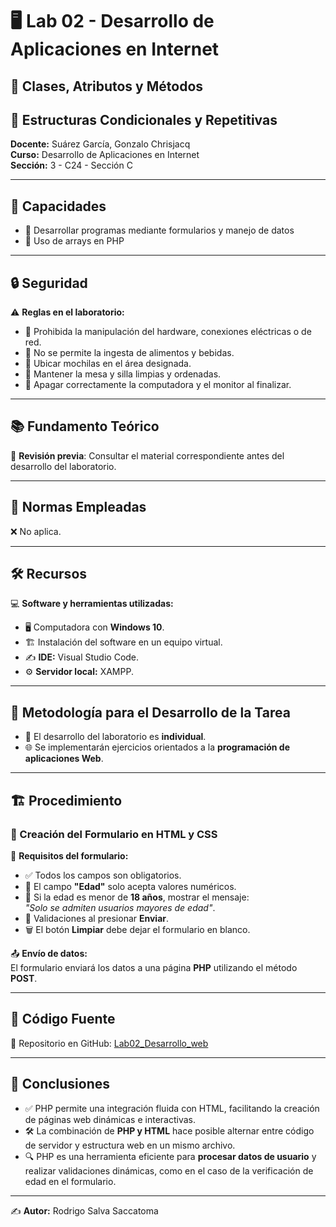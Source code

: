# 🖥️ Lab 02 - Desarrollo de Aplicaciones en Internet

## 📌 Clases, Atributos y Métodos

## 🔄 Estructuras Condicionales y Repetitivas

**Docente:** Suárez García, Gonzalo Chrisjacq  
**Curso:** Desarrollo de Aplicaciones en Internet  
**Sección:** 3 - C24 - Sección C  

---

## 🎯 Capacidades

- 📝 Desarrollar programas mediante formularios y manejo de datos
- 🔢 Uso de arrays en PHP

---

## 🔒 Seguridad

⚠️ **Reglas en el laboratorio:**
- 🚫 Prohibida la manipulación del hardware, conexiones eléctricas o de red.
- 🍔 No se permite la ingesta de alimentos y bebidas.
- 🎒 Ubicar mochilas en el área designada.
- 🧹 Mantener la mesa y silla limpias y ordenadas.
- 🔌 Apagar correctamente la computadora y el monitor al finalizar.

---

## 📚 Fundamento Teórico

📖 **Revisión previa**: Consultar el material correspondiente antes del desarrollo del laboratorio.

---

## 📏 Normas Empleadas

❌ No aplica.

---

## 🛠️ Recursos

💻 **Software y herramientas utilizadas:**
- 🖥️ Computadora con **Windows 10**.
- 🏗️ Instalación del software en un equipo virtual.
- ✍️ **IDE:** Visual Studio Code.
- ⚙️ **Servidor local:** XAMPP.

---

## 📌 Metodología para el Desarrollo de la Tarea

- 👤 El desarrollo del laboratorio es **individual**.
- 🌐 Se implementarán ejercicios orientados a la **programación de aplicaciones Web**.

---

## 🏗️ Procedimiento

### 📝 Creación del Formulario en HTML y CSS

📌 **Requisitos del formulario:**
- ✅ Todos los campos son obligatorios.
- 🔢 El campo **"Edad"** solo acepta valores numéricos.
- 🚨 Si la edad es menor de **18 años**, mostrar el mensaje:  
  _"Solo se admiten usuarios mayores de edad"_.
- 🎯 Validaciones al presionar **Enviar**.
- 🗑️ El botón **Limpiar** debe dejar el formulario en blanco.

📤 **Envío de datos:**  
El formulario enviará los datos a una página **PHP** utilizando el método **POST**.

---

## 🔗 Código Fuente

📂 Repositorio en GitHub: [Lab02_Desarrollo_web](https://github.com/Rodrigo-Salva/Lab02_Desarrollo_web)

---

## 🏁 Conclusiones

- ✅ PHP permite una integración fluida con HTML, facilitando la creación de páginas web dinámicas e interactivas.
- 🛠️ La combinación de **PHP y HTML** hace posible alternar entre código de servidor y estructura web en un mismo archivo.
- 🔍 PHP es una herramienta eficiente para **procesar datos de usuario** y realizar validaciones dinámicas, como en el caso de la verificación de edad en el formulario.

---

✍️ **Autor:** Rodrigo Salva Saccatoma  
